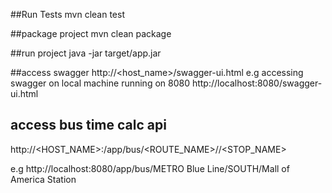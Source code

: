 ##Run Tests
mvn clean test

##package project
mvn clean package

##run project
java -jar target/app.jar


##access swagger
http://<host_name>/swagger-ui.html
e.g accessing swagger on local machine running on 8080
http://localhost:8080/swagger-ui.html

## access bus time calc api
http://<HOST_NAME>:<PORT>/app/bus/<ROUTE_NAME>/<DIRECTION>/<STOP_NAME>

e.g http://localhost:8080/app/bus/METRO Blue Line/SOUTH/Mall of America Station